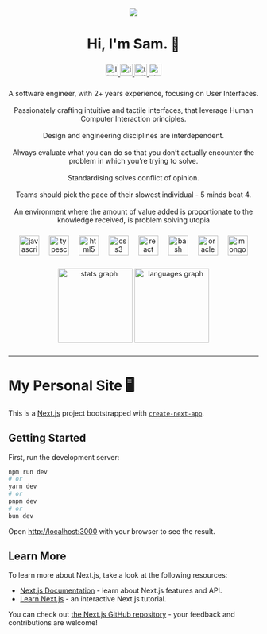 <div align="center">
  <img src="https://visitor-badge.laobi.icu/badge?page_id=SamFHarrison.SamFHarrison&"  />
</div>

###

<h1 align="center">Hi, I'm Sam. 👋</h1>

###

<div align="center">
  <a href="https://www.linkedin.com/in/samfletcherharrison/" target="_blank">
    <img src="https://img.shields.io/static/v1?message=LinkedIn&label=&color=0077B5&logoColor=white&labelColor=&style=for-the-badge" height="25" alt="linkedin logo"  />
  </a>
  <a href="https://www.instagram.com/sam.fharrison/" target="_blank">
    <img src="https://img.shields.io/static/v1?message=Instagram&label=&color=E4405F&logoColor=white&labelColor=&style=for-the-badge" height="25" alt="instagram logo"  />
  </a>
  <a href="https://x.com/SamFHarrison" target="_blank">
    <img src="https://img.shields.io/static/v1?message=X.com&label=&color=000&logoColor=white&labelColor=&style=for-the-badge" height="25" alt="twitter logo"  />
  </a>
  <a href="https://stackoverflow.com/users/17980248/sam-f-harrison" target="_blank">
    <img src="https://img.shields.io/static/v1?message=Stackoverflow&label=&color=FE7A16&logoColor=white&labelColor=&style=for-the-badge" height="25" alt="stackoverflow logo"  />
  </a>
</div>

###

<p align="center">A software engineer, with 2+ years experience, focusing on User Interfaces.
<br /><br />
Passionately crafting intuitive and tactile interfaces, that leverage Human Computer Interaction principles.
<br /><br />
Design and engineering disciplines are interdependent.
<br /><br />
Always evaluate what you can do so that you don’t actually encounter the problem in which you’re trying to solve.
<br /><br />
Standardising solves conflict of opinion.
<br /><br />
Teams should pick the pace of their slowest individual - 5 minds beat 4.
<br /><br />
An environment where the amount of value added is proportionate to the knowledge received, is problem solving utopia</p>

###

<div align="center">
  <img src="https://skillicons.dev/icons?i=js" height="40" alt="javascript logo"  />
  <img width="12" />
  <img src="https://skillicons.dev/icons?i=ts" height="40" alt="typescript logo"  />
  <img width="12" />
  <img src="https://cdn.jsdelivr.net/gh/devicons/devicon/icons/html5/html5-plain-wordmark.svg" height="40" alt="html5 logo"  />
  <img width="12" />
  <img src="https://cdn.jsdelivr.net/gh/devicons/devicon/icons/css3/css3-plain-wordmark.svg" height="40" alt="css3 logo"  />
  <img width="12" />
  <img src="https://cdn.jsdelivr.net/gh/devicons/devicon/icons/react/react-original.svg" height="40" alt="react logo"  />
  <img width="12" />
  <img src="https://cdn.simpleicons.org/gnubash/4EAA25" height="40" alt="bash logo"  />
  <img width="12" />
  <img src="https://cdn.jsdelivr.net/gh/devicons/devicon/icons/oracle/oracle-original.svg" height="40" alt="oracle logo"  />
  <img width="12" />
  <img src="https://cdn.simpleicons.org/mongodb/47A248" height="40" alt="mongodb logo"  />
</div>

###

<div align="center">
  <img src="https://github-readme-stats.vercel.app/api?username=SamFHarrison&hide_title=true&hide_rank=false&show_icons=true&include_all_commits=true&count_private=true&disable_animations=false&theme=tokyonight&locale=en&hide_border=true&order=1" height="150" alt="stats graph"  />
  <img src="https://github-readme-stats.vercel.app/api/top-langs?username=SamFHarrison&locale=en&hide_title=false&layout=compact&card_width=320&langs_count=4&theme=tokyonight&hide_border=true&order=2" height="150" alt="languages graph"  />
</div>

###

---

<h1>My Personal Site 🖥️</h1>

This is a [Next.js](https://nextjs.org/) project bootstrapped with [`create-next-app`](https://github.com/vercel/next.js/tree/canary/packages/create-next-app).

## Getting Started

First, run the development server:

```bash
npm run dev
# or
yarn dev
# or
pnpm dev
# or
bun dev
```

Open [http://localhost:3000](http://localhost:3000) with your browser to see the result.

## Learn More

To learn more about Next.js, take a look at the following resources:

- [Next.js Documentation](https://nextjs.org/docs) - learn about Next.js features and API.
- [Learn Next.js](https://nextjs.org/learn) - an interactive Next.js tutorial.

You can check out [the Next.js GitHub repository](https://github.com/vercel/next.js/) - your feedback and contributions are welcome!
